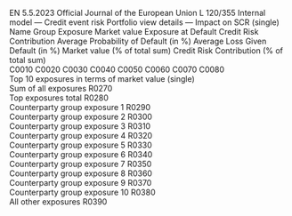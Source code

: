 EN  5.5.2023 Official Journal of the European Union L 120/355
 Internal model — Credit event risk Portfolio view details — Impact on SCR (single)  
Name Group 
Exposure  Market value  Exposure at 
Default  Credit Risk 
Contribution  Average 
Probability of 
Default (in %)  Average Loss 
Given Default 
(in %)  Market value 
(% of total sum)  Credit Risk 
Contribution 
(% of total sum)  
C0010  C0020  C0030  C0040  C0050  C0060  C0070  C0080  
Top 10 exposures in terms of 
market value (single)  
Sum of all exposures  R0270  
Top exposures total  R0280  
Counterparty group exposure 1  R0290  
Counterparty group exposure 2  R0300  
Counterparty group exposure 3  R0310  
Counterparty group exposure 4  R0320  
Counterparty group exposure 5  R0330  
Counterparty group exposure 6  R0340  
Counterparty group exposure 7  R0350  
Counterparty group exposure 8  R0360  
Counterparty group exposure 9  R0370  
Counterparty group exposure 10  R0380  
All other exposures  R0390